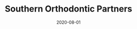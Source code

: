 ---
title: Southern Orthodontic Partners
layout: work.liquid
tags: work
tech: Wordpress, Timber for Wordpress, Foundation CSS
link: https://southernop.com/
date: 2020-08-01
completeDate: August 2020
image: /img/southernop.png
description: The Volkert website utilizes Wordpress as a backend with a slightly different take on the theme development. Timber by Upstatement is a theme separates templating from the logic. Timber uses the Twig templating engine in tandem with HTML to write your template structure. All logic is still mostly handled within PHP. I really enjoyed working in Timber because it reinforces MVC & DRY principles.
---